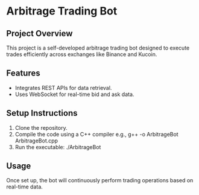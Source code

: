# Arbitrage Trading Bot

## Project Overview
This project is a self-developed arbitrage trading bot designed to execute trades efficiently across exchanges like Binance and Kucoin.

## Features
- Integrates REST APIs for data retrieval.
- Uses WebSocket for real-time bid and ask data.

## Setup Instructions
1. Clone the repository.
2. Compile the code using a C++ compiler e.g., g++ -o ArbitrageBot ArbitrageBot.cpp
3. Run the executable: ./ArbitrageBot

## Usage
Once set up, the bot will continuously perform trading operations based on real-time data.
